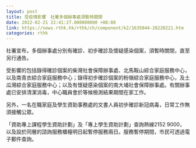 ```yaml
---
layout: post
title: 受疫情影響　社署多個辦事處須暫時關閉
date: 2022-02-21 22:41:27.000000000 +08:00
link: https://news.rthk.hk/rthk/ch/component/k2/1635044-20220221.htm
categories: rthk
---
```


社署宣布，多個辦事處分別有確診、初步確診及懷疑感染個案，須暫時關閉，直至另行通告。

受影響的包括錄得確診個案的柴灣社會保障辦事處、北馬鞍山綜合家庭服務中心，以及南青衣綜合家庭服務中心；錄得初步確診個案的粉嶺綜合家庭服務中心，及土瓜灣綜合家庭服務中心；以及有懷疑感染個案的南大埔社會保障辦事處。有關辦事處已安排清潔消毒，中心職員會於等候檢測結果期間在家工作。

另外，一名在職家庭及學生資助事務處的文書人員初步確診新冠病毒，日常工作無須接觸公眾。

「資助專上課程學生資助計劃」及「專上學生資助計劃」查詢熱線2152 9000，以及設於同層的諮詢服務櫃檯明日起暫停服務兩日。服務暫停期間，市民可透過電子郵件查詢。
